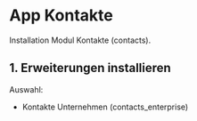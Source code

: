 # App Kontakte
Installation Modul Kontakte (contacts).

## 1. Erweiterungen installieren
Auswahl:
* Kontakte Unternehmen (contacts_enterprise)